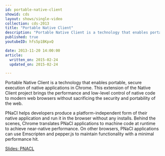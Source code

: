 ```yaml
---
id: portable-native-client
showid: cds
layout: shows/single-video
collection: cds-2013
title: "Portable Native Client"
description: "Portable Native Client is a technology that enables portable, secure execution of native applications in Chrome. This extension of the Native Client project brings the performance and low-level control of native code to modern web browsers without sacrificing the security and portability of the web."
published: true
youtubeID: hfs5p1BKpxQ

date: 2013-11-20 14:00:00
article:
  written_on: 2015-02-24
  updated_on: 2015-02-24

---
```


Portable Native Client is a technology that enables portable, secure execution of native applications in Chrome. This extension of the Native Client project brings the performance and low-level control of native code to modern web browsers without sacrificing the security and portability of the web.

PNaCl helps developers produce a platform-independent form of their native application and run it in the browser without any installs. Behind the scenes, Chrome translates PNaCl applications to machine code at runtime to achieve near-native performance. On other browsers, PNaCl applications can use Emscripten and pepper.js to maintain functionality with a minimal performance hit.

[Slides: PNACL](https://docs.google.com/presentation/d/1VAwkh8HoinUHWx49eQLYdqimL4YsCyg-qw6BGe0cj8E/edit#slide=id.p18)
